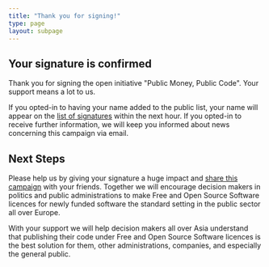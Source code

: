 ```yaml
---
title: "Thank you for signing!"
type: page
layout: subpage
---
```


## Your signature is confirmed

Thank you for signing the open initiative "Public Money, Public Code". Your support means a lot to us. 

If you opted-in to having your name added to the public list, your name will appear on the [list of signatures](../all-signatures) within the next hour. If you opted-in to receive further information, we will keep you informed about news concerning this campaign via email.

## Next Steps

Please help us by giving your signature a huge impact and [share this campaign](../../#spread) with your friends. Together we will encourage decision makers in politics and public administrations to make Free and Open Source Software licences for newly funded software the standard setting in the public sector all over Europe.


With your support we will help decision makers all over Asia understand that publishing their code under Free and Open Source Software licences is the best solution for them, other administrations, companies, and especially the general public. 
